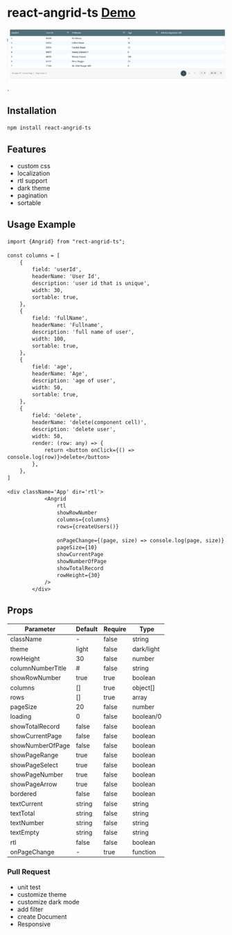 # react-angrid-ts [Demo](https://react-angrid-ts.vercel.app/)

![react-angrid-ts](/example/public/1.png 'react angrid ts').

## Installation

`npm install react-angrid-ts`

## Features

-   custom css
-   localization
-   rtl support
-   dark theme
-   pagination
-   sortable

## Usage Example

```
import {Angrid} from "rect-angrid-ts";

const columns = [
    {
        field: 'userId',
        headerName: 'User Id',
        description: 'user id that is unique',
        width: 30,
        sortable: true,
    },
    {
        field: 'fullName',
        headerName: 'Fullname',
        description: 'full name of user',
        width: 100,
        sortable: true,
    },
    {
        field: 'age',
        headerName: 'Age',
        description: 'age of user',
        width: 50,
        sortable: true,
    },
    {
        field: 'delete',
        headerName: 'delete(component cell)',
        description: 'delete user',
        width: 50,
        render: (row: any) => {
            return <button onClick={() => console.log(row)}>delete</button>
        },
    },
]

<div className='App' dir='rtl'>
            <Angrid
                rtl
                showRowNumber
                columns={columns}
                rows={createUsers()}

                onPageChange={(page, size) => console.log(page, size)}
                pageSize={10}
                showCurrentPage
                showNumberOfPage
                showTotalRecord
                rowHeight={30}
            />
        </div>
```

## Props

| Parameter         | Default | Require | Type       |
| ----------------- | ------- | ------- | ---------- |
| className         | -       | false   | string     |
| theme             | light   | false   | dark/light |
| rowHeight         | 30      | false   | number     |
| columnNumberTitle | #       | false   | string     |
| showRowNumber     | true    | true    | boolean    |
| columns           | []      | true    | object[]   |
| rows              | []      | true    | array      |
| pageSize          | 20      | false   | number     |
| loading           | 0       | false   | boolean/0  |
| showTotalRecord   | false   | false   | boolean    |
| showCurrentPage   | false   | false   | boolean    |
| showNumberOfPage  | false   | false   | boolean    |
| showPageRange     | true    | false   | boolean    |
| showPageSelect    | true    | false   | boolean    |
| showPageNumber    | true    | false   | boolean    |
| showPageArrow     | true    | false   | boolean    |
| bordered          | false   | false   | boolean    |
| textCurrent       | string  | false   | string     |
| textTotal         | string  | false   | string     |
| textNumber        | string  | false   | string     |
| textEmpty         | string  | false   | string     |
| rtl               | false   | false   | boolean    |
| onPageChange      | -       | true    | function   |

### Pull Request

-   unit test
-   customize theme
-   customize dark mode
-   add filter
-   create Document
-   Responsive
